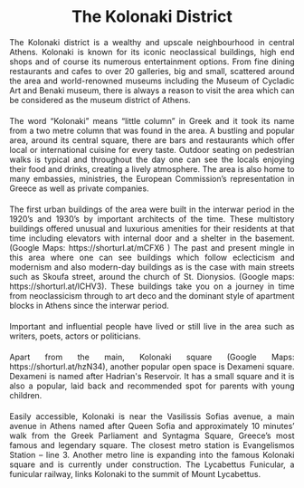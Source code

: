 <!-- Use the following commented lines to include monument coordinates and attributes (leave empty lines if the monument has no additional info)
37.976995, 23.740850
History, Nature and surroundings, District History, Urban scenery
culture, everyday life, shopping, restaurants, cafes, history, entertainment, galleries, museums, art, fashion
Iconic buildings and high end shops.
-->

<h1 align="center">The Kolonaki District </h1>

<p align="justify" style="margin-top:20px;margin-bottom:20px;">
The Kolonaki district is a wealthy and upscale neighbourhood in central Athens. Kolonaki is known for its iconic neoclassical buildings, high end shops and of course its numerous entertainment options. From fine dining restaurants and cafes to over 20 galleries, big and small, scattered around the area and world-renowned museums including the Museum of Cycladic Art and Benaki museum, there is always a reason to visit the area which can be considered as the museum district of Athens.
</p>

<p align="justify" style="margin-top:20px;margin-bottom:20px;">
The word “Kolonaki” means “little column” in Greek and it took its name from a two metre column that was found in the area. Α bustling and popular area,  around its central square, there are bars and restaurants which offer local or international cuisine for every taste. Outdoor seating on pedestrian walks is typical and throughout the day one can see the locals enjoying their food and drinks, creating a lively atmosphere. The area is also home to many embassies, ministries, the European Commission’s representation in Greece as well as private companies. 
</p>

<p align="justify" style="margin-top:20px;margin-bottom:20px;">
The first urban buildings of the area were built in the interwar period in the 1920’s and 1930’s by important architects of the time. These multistory buildings offered unusual and luxurious amenities for their residents at that time including elevators with internal door and a shelter in the basement. (Google Maps: https://shorturl.at/mCFX6 ) The past and present mingle in this area where one can see buildings which follow eclecticism and modernism and also modern-day buildings as is the case with main streets such as Skoufa street, around the church of St. Dionysios. (Google maps: https://shorturl.at/lCHV3). These buildings take you on a journey in time from neoclassicism through to art deco and the dominant style of apartment blocks in Athens since the interwar period. 
</p>

<p align="justify" style="margin-top:20px;margin-bottom:20px;">
Important and influential people have lived or still live in the area such as writers, poets, actors or politicians. 
</p>

<p align="justify" style="margin-top:20px;margin-bottom:20px;">
Apart from the main, Kolonaki square (Google Maps: https://shorturl.at/hzN34), another popular open space is Dexameni square.  Dexameni is named after Hadrian's Reservoir. It has a small square and it is also a popular, laid back and recommended spot for parents with young children. 
</p>

<p align="justify" style="margin-top:20px;margin-bottom:20px;">
Easily accessible, Kolonaki is near the Vasilissis Sofias avenue, a main avenue in Athens named after Queen Sofia and approximately 10 minutes’ walk from the Greek Parliament and Syntagma Square, Greece’s most famous and legendary square. The closest metro station is Evangelismos Station – line 3. Another metro line is expanding into the famous Kolonaki square and is currently under construction. The Lycabettus Funicular, a funicular railway, links Kolonaki to the summit of Mount Lycabettus.
</p>
 

